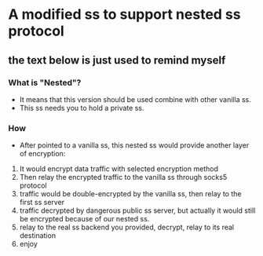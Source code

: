 # A modified ss to support nested ss protocol
## the text below is just used to remind myself

### What is "Nested"?
- It means that this version should be used combine with other vanilla ss.
- This ss needs you to hold a private ss.

### How
- After pointed to a vanilla ss, this nested ss would provide another layer of encryption: 
1. It would encrypt data traffic with selected encryption method 
2. Then relay the encrypted traffic to the vanilla ss through socks5 protocol
3. traffic would be double-encrypted by the vanilla ss, then relay to the first ss server
4. traffic decrypted by dangerous public ss server, but actually it would still be encrypted because of our nested ss.
5. relay to the real ss backend you provided, decrypt, relay to its real destination
6. enjoy
